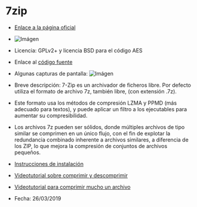 # 7zip

* [Enlace a la página oficial](https://www.7-zip.org/)

* ![Imágen](https://www.7-zip.org/7ziplogo.png) 

* Licencia: GPLv2+ y licencia BSD para el código AES

* Enlace al [código fuente](https://sourceforge.net/projects/sevenzip/files/)

* Algunas capturas de pantalla: ![Imágen](https://sourceforge.net/p/sevenzip/screenshot/534500_4.png)

* Breve descripción: 7-Zip es un archivador de ficheros libre. Por defecto utiliza el formato de archivo 7z, también libre, (con extensión .7z). 
* Este formato usa los métodos de compresión LZMA y PPMD (más adecuado para textos), y puede aplicar un filtro a los ejecutables para aumentar su compresibilidad. 
* Los archivos 7z pueden ser sólidos, donde múltiples archivos de tipo similar se comprimen en un único flujo, con el fin de explotar la redundancia combinado inherente a archivos similares, a diferencia de los ZIP, lo que mejora la compresión de conjuntos de archivos pequeños.

* [Instrucciones de instalación](http://www.gofree.com/Espanol/Descarga/7Zip/Tutoriales/instalararchivosZIP.php)

* [Videotutorial sobre comprimir y descomprimir](https://www.youtube.com/watch?v=YV22NhyyUPc)

* [Videotutorial para comprimir mucho un archivo](https://www.youtube.com/watch?v=rjomYa6K90s)

* Fecha: 26/03/2019